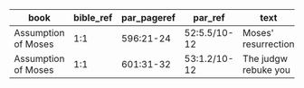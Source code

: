 <!--
bible_ref = Bible Chapter:Vers
par_pageref = UB 1st English Edition Page:Line
par_ref = UB Paper:Sec:Ppgh
type = See _readme
-->

| book                | bible_ref | par_pageref | par_ref      | text                 | type |
| ------------------- | --------- | ----------- | ------------ | -------------------- | ---- |
| Assumption of Moses | 1:1       | 596:21-24   | 52:5.5/10-12 | Moses' resurrection  | C    |
| Assumption of Moses | 1:1       | 601:31-32   | 53:1.2/10-12 | The judgw rebuke you | C    |
